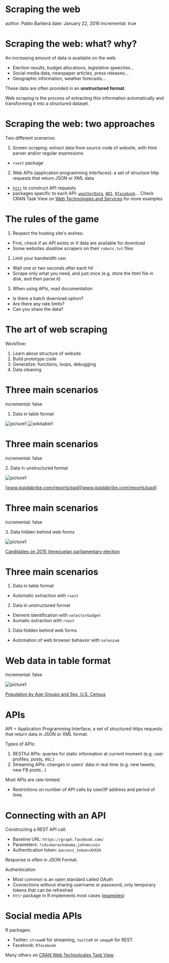 Scraping the web
========================================================
author: Pablo Barberá
date: January 22, 2016
incremental: true

Scraping the web: what? why?
========================================================

An increasing amount of data is available on the web:

- Election results, budget allocations, legislative speeches...
- Social media data, newspaper articles, press releases...
- Geographic information, weather forecasts...

These data are often provided in an __unstructured format__.

Web scraping is the process of extracting this information automatically and transforming it into a structured dataset.

Scraping the web: two approaches
========================================================

Two different scenarios:

1. Screen scraping: extract data from source code of website, with html parser and/or regular expressions
  - `rvest` package
2. Web APIs (application programming interfaces): a set of structure http requests that return JSON or XML data
  - [`httr`](https://cran.r-project.org/web/packages/rvest/index.html) to construct API requests
  - packages specific to each API:  [`weatherData`](https://cran.r-project.org/web/packages/weatherData/index.html), [`WDI`](https://cran.r-project.org/web/packages/WDI/index.html), [`Rfacebook`](https://cran.r-project.org/web/packages/Rfacebook/index.html)... Check CRAN Task View on [Web Technologies and Services](https://cran.r-project.org/web/views/WebTechnologies.html) for more examples

The rules of the game
========================================================

1. Respect the hosting site's wishes:
  - First, check if an API exists or if data are available for download
  - Some websites _disallow_ scrapers on their `robots.txt` files
2. Limit your bandwidth use:
  - Wait one or two seconds after each hit
  - Scrape only what you need, and just once (e.g. store the html file in disk, and then parse it)
3. When using APIs, read documentation
  - Is there a batch download option?
  - Are there any rate limits?
  - Can you share the data?

The art of web scraping
========================================================

Workflow:

1. Learn about structure of website
2. Build prototype code
3. Generalize: functions, loops, debugging
4. Data cleaning

Three main scenarios
========================================================
incremental: false

1. Data in table format

![picture1](img/wikitable1.png)
![wikitable1](img/wikitable2.png)

Three main scenarios
========================================================
incremental: false

2\. Data in unstructured format  

![picture1](img/bribe.png)

[www.ipaidabribe.com/reports/paid](www.ipaidabribe.com/reports/paid)


Three main scenarios
========================================================
incremental: false

3\. Data hidden behind web forms

![picture1](img/venezuela.png)

[Candidates on 2015 Venezuelan parliamentary election](http://eligetucandidato.org/filtro/)


Three main scenarios
========================================================

1. Data in table format
  - Automatic extraction with `rvest`
2. Data in unstructured format
  - Element identification with `selectorGadget`
  - Aumatic extraction with `rvest`
3. Data hidden behind web forms
  - Automation of web browser behavior with `selenium`

Web data in table format
========================================================
incremental: false

![picture1](img/census.png)

[Population by Age Groups and Sex, U.S. Census](http://www.census.gov/population/international/data/idb/region.php?N=%20Results%20&T=10&A=separate&RT=0&Y=2016&R=-1&C=US)

APIs
========================================================

API = Application Programming Interface; a set of structured https requests that return data in JSON or XML format.

Types of APIs:  
1. RESTful APIs: queries for static information at current moment (e.g. user profiles, posts, etc.)  
2. Streaming APIs: changes in users' data in real time (e.g. new tweets, new FB posts...)  

Most APIs are rate-limited:
- Restrictions on number of API calls by user/IP address and period of time.

Connecting with an API
========================================================

Constructing a REST API call:
- Baseline URL: `https://graph.facebook.com/`
- Parameters: `?ids=barackobama,johnmccain`
- Authentication token: `&access_token=XXXXX`

Response is often in JSON Format.

Authentication
- Most common is an open standard called OAuth  
- Connections without sharing username or password, only temporary tokens that can be refreshed  
- `httr` package in R implements most cases ([examples](https://github.com/hadley/httr/tree/master/demo))

Social media APIs
========================================================

R packages:
- Twitter: `streamR` for streaming, `twitteR` or `smappR` for REST
- Facebook: `Rfacebook`

Many others on [CRAN Web Technologies Task View](https://cran.r-project.org/web/views/WebTechnologies.html)



